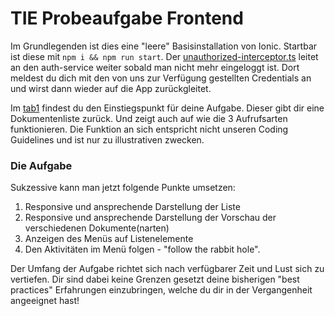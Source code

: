 # TIE Probeaufgabe Frontend

Im Grundlegenden ist dies eine "leere" Basisinstallation von Ionic. Startbar ist diese mit `npm i && npm run start`.
Der [unauthorized-interceptor.ts](/src/interceptors/unauthorized.interceptor.ts) leitet an den auth-service weiter sobald man nicht mehr eingeloggt ist. Dort meldest du dich mit den von uns zur Verfügung gestellten Credentials an und wirst dann wieder auf die App zurückgleitet.

Im [tab1](/src/app/tab1/tab1.module.ts) findest du den Einstiegspunkt für deine Aufgabe.
Dieser gibt dir eine Dokumentenliste zurück. Und zeigt auch auf wie die 3 Aufrufsarten funktionieren. Die Funktion an sich entspricht nicht unseren Coding Guidelines und ist nur zu illustrativen zwecken.

### Die Aufgabe

Sukzessive kann man jetzt folgende Punkte umsetzen:
1. Responsive und ansprechende Darstellung der Liste
2. Responsive und ansprechende Darstellung der Vorschau der verschiedenen Dokumente(narten)
3. Anzeigen des Menüs auf Listenelemente
4. Den Aktivitäten im Menü folgen - "follow the rabbit hole".

Der Umfang der Aufgabe richtet sich nach verfügbarer Zeit und Lust sich zu vertiefen. 
Dir sind dabei keine Grenzen gesetzt deine bisherigen "best practices" Erfahrungen einzubringen, welche du dir in der Vergangenheit angeeignet hast!
